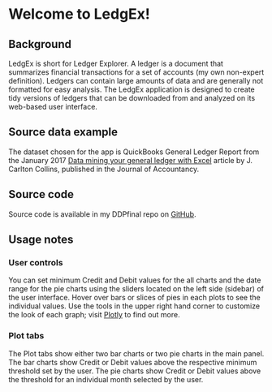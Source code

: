 # Welcome to LedgEx!
## Background 
LedgEx is short for Ledger Explorer. A ledger is a document that summarizes financial transactions for a set of accounts (my own non-expert definition). Ledgers can contain large amounts of data and are generally not formatted for easy analysis. The LedgEx application is designed to create tidy versions of ledgers that can be downloaded from and analyzed on its web-based user interface. 

## Source data example 
The dataset chosen for the app is QuickBooks General Ledger Report from the January 2017 [Data mining your general ledger with Excel](http://www.journalofaccountancy.com/issues/2017/jan/general-ledger-data-mining.html) article by J. Carlton Collins, published in the Journal of Accountancy. 

## Source code
Source code is available in my DDPfinal repo on [GitHub](https://github.com/marskar/DDPfinal).

## Usage notes
### User controls
You can set minimum Credit and Debit values for the all charts and the date range for the pie charts using the sliders located on the left side (sidebar) of the user interface.
Hover over bars or slices of pies in each plots to see the individual values.
Use the tools in the upper right hand corner to customize the look of each graph; visit [Plotly](http://help.plot.ly/getting-to-know-the-plotly-modebar/) to find out more. 
### Plot tabs
The Plot tabs show either two bar charts or two pie charts in the main panel. The bar charts show Credit or Debit values above the respective minimum threshold set by the user. The pie charts show Credit or Debit  values above the threshold for an individual month selected by the user.
